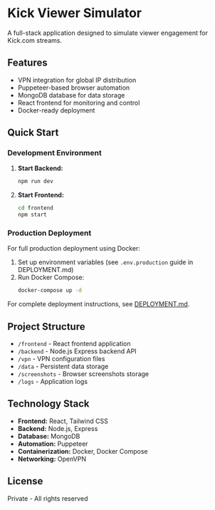 # Kick Viewer Simulator

A full-stack application designed to simulate viewer engagement for Kick.com streams.

## Features

- VPN integration for global IP distribution
- Puppeteer-based browser automation
- MongoDB database for data storage
- React frontend for monitoring and control
- Docker-ready deployment

## Quick Start

### Development Environment

1. **Start Backend:**
   ```bash
   npm run dev
   ```

2. **Start Frontend:**
   ```bash
   cd frontend
   npm start
   ```

### Production Deployment

For full production deployment using Docker:

1. Set up environment variables (see `.env.production` guide in DEPLOYMENT.md)
2. Run Docker Compose:
   ```bash
   docker-compose up -d
   ```

For complete deployment instructions, see [DEPLOYMENT.md](DEPLOYMENT.md).

## Project Structure

- `/frontend` - React frontend application
- `/backend` - Node.js Express backend API
- `/vpn` - VPN configuration files
- `/data` - Persistent data storage
- `/screenshots` - Browser screenshots storage
- `/logs` - Application logs

## Technology Stack

- **Frontend:** React, Tailwind CSS
- **Backend:** Node.js, Express
- **Database:** MongoDB
- **Automation:** Puppeteer
- **Containerization:** Docker, Docker Compose
- **Networking:** OpenVPN

## License

Private - All rights reserved
